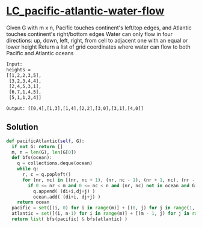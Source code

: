 # [LC_pacific-atlantic-water-flow](https://leetcode.com/problems/pacific-atlantic-water-flow)

Given G with m x n, Pacific touches continent's left/top edges, and Atlantic touches continent's right/bottom edges
Water can only flow in four directions: up, down, left,  right, from cell to adjacent one with an equal or lower height
Return a list of grid coordinates where water can flow to both Pacific and Atlantic oceans

```txt
Input:
heights =
[[1,2,2,3,5],
 [3,2,3,4,4],
 [2,4,5,3,1],
 [6,7,1,4,5],
 [5,1,1,2,4]]

Output: [[0,4],[1,3],[1,4],[2,2],[3,0],[3,1],[4,0]]
```

## Solution

```py
def pacificAtlantic(self, G):
  if not G: return []
  m, n = len(G), len(G[0])
  def bfs(ocean):
    q = collections.deque(ocean)
    while q:
      r, c = q.popleft()
      for (nr, nc) in [(nr, nc + 1), (nr, nc - 1), (nr + 1, nc), (nr - 1, nc)]:
        if 0 <= nr < m and 0 <= nc < n and (nr, nc) not in ocean and G[nr][nc] >= G[c][r]:
          q.append( (di+i,dj+j) )
          ocean.add( (di+i, dj+j) )
    return ocean
  pacific = set([(i, 0) for i in range(m)] + [(0, j) for j in range(1, n)])
  atlantic = set([(i, n-1) for i in range(m)] + [(m - 1, j) for j in range(n - 1)])
  return list( bfs(pacific) & bfs(atlantic) )
```
